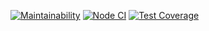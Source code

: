 [![Maintainability](https://api.codeclimate.com/v1/badges/d92b80aff1f0f39c8f38/maintainability)](https://codeclimate.com/github/Rasskris/frontend-project-lvl2/maintainability)
[![Node CI](https://github.com/Rasskris/frontend-project-lvl2/workflows/Node%20CI/badge.svg)](https://github.com/Rasskris/frontend-project-lvl2/actions)
[![Test Coverage](https://api.codeclimate.com/v1/badges/d92b80aff1f0f39c8f38/test_coverage)](https://codeclimate.com/github/Rasskris/frontend-project-lvl2/test_coverage)
